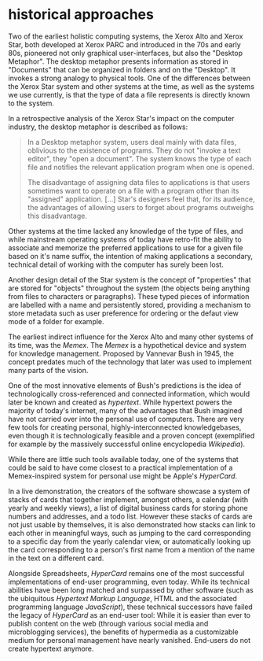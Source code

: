 historical approaches
=====================

Two of the earliest holistic computing systems, the Xerox Alto and Xerox Star, both developed at Xerox PARC and
introduced in the 70s and early 80s, pioneered not only graphical user-interfaces, but also the "Desktop Metaphor".
The desktop metaphor presents information as stored in "Documents" that can be organized in folders and on the
"Desktop". It invokes a strong analogy to physical tools. One of the differences between the Xerox Star system and
other systems at the time, as well as the systems we use currently, is that the type of data a file represents is
directly known to the system.

In a retrospective analysis of the Xerox Star's impact on the computer
industry<mmm-embed path="../references/xerox-star" wrap="sidenote"></mmm-embed>, the desktop metaphor is described as
follows:

> In a Desktop metaphor system, users deal mainly with data files, oblivious to the existence of programs.
> They do not "invoke a text editor", they "open a document".
> The system knows the type of each file and notifies the relevant application program when one is opened.
>
> The disadvantage of assigning data files to applications is that users sometimes want to operate on a file with a
> program other than its "assigned" application. \[...\]
> Star's designers feel that, for its audience, the advantages of allowing users to forget about programs outweighs
> this disadvantage.

Other systems at the time lacked any knowledge of the type of files, and while mainstream operating systems of today
have retro-fit the ability to associate and memorize the preferred applications to use for a given file based on it's
name suffix, the intention of making applications a secondary, technical detail of working with the computer has
surely been lost.

Another design detail of the Star system is the concept of "properties" that are stored for "objects" throughout the
system (the objects being anything from files to characters or paragraphs). These typed pieces of information are
labelled with a name and persistently stored, providing a mechanism to store metadata such as user preference for
ordering or the defaut view mode of a folder for example.

<mmm-embed path="star-graph" facet="note" wrap="marginnote" style="margin-top: 1rem;"></mmm-embed>
<mmm-embed path="star-graph" nolink></mmm-embed>

The earliest indirect influence for the Xerox Alto and many other systems of its time, was the *Memex*.
The *Memex* is a hypothetical device and system for knowledge management. Proposed by Vannevar Bush in 1945<mmm-embed
path="../references/memex" wrap="sidenote"></mmm-embed>, the concept predates much of the technology that later was used
to implement many parts of the vision.

<!--
While the article extrapolates from existing technology at the time, describing at times
very concrete machinery based on microfilm and mechanical contraptions, many of the conceptual predictions became
true or inspired  ....
-->

One of the most innovative elements of Bush's predictions is the idea of technologically cross-referenced and
connected information, which would later be known and created as *hypertext*. While hypertext powers the majority of
today's internet, many of the advantages that Bush imagined have not carried over into the personal use of computers.
There are very few tools for creating personal, highly-interconnected knowledgebases, even though it is technologically
feasible and a proven concept (exemplified for example by the massively successful online encyclopedia
*Wikipedia*<mmm-embed path="../references/wikipedia" wrap="sidenote"></mmm-embed>).

While there are little such tools available today, one of the systems that could be said to have come closest to a
practical implementation of a Memex-inspired system for personal use might be Apple's *HyperCard*.

In a live demonstration<mmm-embed path="../references/hypercard" wrap="sidenote"></mmm-embed>, the creators of the
software showcase a system of stacks of cards that together implement, amongst others, a calendar (with yearly and
weekly views), a list of digital business cards for storing phone numbers and addresses, and a todo list. However these
stacks of cards are not just usable by themselves, it is also demonstrated how stacks can link to each other in
meaningful ways, such as jumping to the card corresponding to a specific day from the yearly calendar view, or
automatically looking up the card corresponding to a person's first name from a mention of the name in the text on a
different card.

Alongside Spreadsheets, *HyperCard* remains one of the most successful implementations of end-user programming, even
today. While its technical abilities have been long matched and surpassed by other software (such as the ubiquitous
*Hypertext Markup Language*, HTML and the associated programming language *JavaScript*), these technical successors have
failed the legacy of *HyperCard* as an end-user tool: While it is easier than ever to publish content on the web
(through various social media and microblogging services), the benefits of hypermedia as a customizable medium for
personal management have nearly vanished. End-users do not create hypertext anymore.
